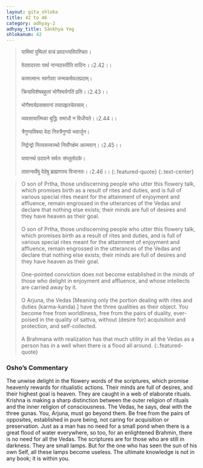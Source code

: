 ```yaml
---
layout: gita_shloka
title: 42 to 46
category: adhyay-2
adhyay_title: Sānkhya Yog
shlokanum: 42
---
```


> यामिमां पुष्पितां वाचं प्रवदन्त्यविपश्चितः।<br><br>वेदवादरताः पार्थ नान्यदस्तीति वादिनः।।2.42।।<br><br>कामात्मानः स्वर्गपरा जन्मकर्मफलप्रदाम्।<br><br>क्रियाविशेषबहुलां भोगैश्वर्यगतिं प्रति।।2.43।।<br><br>भोगैश्वर्यप्रसक्तानां तयापहृतचेतसाम्।<br><br>व्यवसायात्मिका बुद्धिः समाधौ न विधीयते।।2.44।।<br><br>त्रैगुण्यविषया वेदा निस्त्रैगुण्यो भवार्जुन।<br><br>निर्द्वन्द्वो नित्यसत्त्वस्थो निर्योगक्षेम आत्मवान्।।2.45।।<br><br>यावानर्थ उदपाने सर्वतः संप्लुतोदके।<br><br>तावान्सर्वेषु वेदेषु ब्राह्मणस्य विजानतः।।2.46।।
{:.featured-quote} 
{:.text-center}

> O son of Prtha, those undiscerning people who utter this flowery talk, which promises birth as a result of rites and duties, and is full of various special rites meant for the attainment of enjoyment and affluence, remain engrossed in the utterances of the Vedas and declare that nothing else exists; their minds are full of desires and they have heaven as their goal.<br><br>O son of Prtha, those undiscerning people who utter this flowery talk, which promises birth as a result of rites and duties, and is full of various special rites meant for the attainment of enjoyment and affluence, remain engrossed in the utterances of the Vedas and declare that nothing else exists; their minds are full of desires and they have heaven as their goal.<br><br>One-pointed conviction does not become established in the minds of those who delight in enjoyment and affluence, and whose intellects are carried away by it.<br><br>O Arjuna, the Vedas [Meaning only the portion dealing with rites and duties (karma-kanda).] have the three qualities as their object. You become free from worldliness, free from the pairs of duality, ever-poised in the quality of sattva, without (desire for) acquisition and protection, and self-collected.<br><br>A Brahmana with realization has that much utility in all the Vedas as a person has in a well when there is a flood all around.
{:.featured-quote}

### Osho’s Commentary
The unwise delight in the flowery words of the scriptures, which promise heavenly rewards for ritualistic actions. Their minds are full of desires, and their highest goal is heaven. They are caught in a web of elaborate rituals.
Krishna is making a sharp distinction between the outer religion of rituals and the inner religion of consciousness.
The Vedas, he says, deal with the three gunas. You, Arjuna, must go beyond them. Be free from the pairs of opposites, established in pure being, not caring for acquisition or preservation.
Just as a man has no need for a small pond when there is a great flood of water everywhere, so too, for an enlightened Brahmin, there is no need for all the Vedas.
The scriptures are for those who are still in darkness. They are small lamps. But for the one who has seen the sun of his own Self, all these lamps become useless. The ultimate knowledge is not in any book; it is within you.

